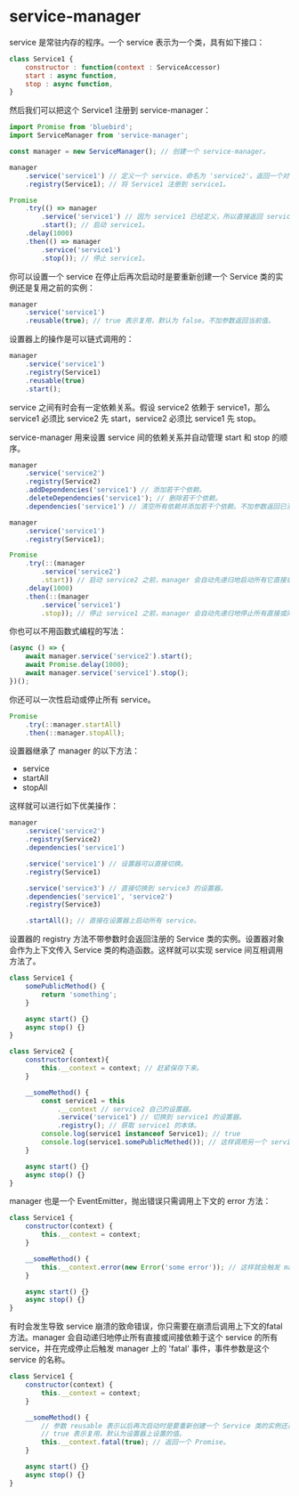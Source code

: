 # service-manager

service 是常驻内存的程序。一个 service 表示为一个类，具有如下接口：

```js
class Service1 {
    constructor : function(context : ServiceAccessor)
    start : async function,
    stop : async function,
}
```

然后我们可以把这个 Service1 注册到 service-manager：

```js
import Promise from 'bluebird';
import ServiceManager from 'service-manager';

const manager = new ServiceManager(); // 创建一个 service-manager。

manager
    .service('service1') // 定义一个 service，命名为 'service2'。返回一个对 service2 的设置器 (ServiceAccessor)。
    .registry(Service1); // 将 Service1 注册到 service1。

Promise
    .try(() => manager
        .service('service1') // 因为 service1 已经定义，所以直接返回 service1 的设置器。
        .start(); // 启动 service1。
    .delay(1000)
    .then(() => manager
        .service('service1')
        .stop()); // 停止 service1。
```

你可以设置一个 service 在停止后再次启动时是要重新创建一个 Service 类的实例还是复用之前的实例：

```js
manager
    .service('service1')
    .reusable(true); // true 表示复用，默认为 false。不加参数返回当前值。
```

设置器上的操作是可以链式调用的：

```js
manager
    .service('service1')
    .registry(Service1)
    .reusable(true)
    .start();
```

service 之间有时会有一定依赖关系。假设 service2 依赖于 service1，那么 service1 必须比 service2 先 start，service2 必须比 service1 先 stop。

service-manager 用来设置 service 间的依赖关系并自动管理 start 和 stop 的顺序。

```js
manager
    .service('service2')
    .registry(Service2)
    .addDependencies('service1') // 添加若干个依赖。
    .deleteDependencies('service1'); // 删除若干个依赖。
    .dependencies('service1') // 清空所有依赖并添加若干个依赖。不加参数返回已添加的依赖数组。

manager
    .service('service1')
    .registry(Service1);

Promise
    .try(::(manager
        .service('service2')
        .start)) // 启动 service2 之前，manager 会自动先递归地启动所有它直接或间接依赖的 service。
    .delay(1000)
    .then(::(manager
        .service('service1')
        .stop)); // 停止 service1 之前，manager 会自动先递归地停止所有直接或间接依赖于它的 service。
```

你也可以不用函数式编程的写法：

```js
(async () => {
    await manager.service('service2').start();
    await Promise.delay(1000);
    await manager.service('service1').stop();
})();
```

你还可以一次性启动或停止所有 service。

```js
Promise
    .try(::manager.startAll)
    .then(::manager.stopAll);
```

设置器继承了 manager 的以下方法：

- service
- startAll
- stopAll

这样就可以进行如下优美操作：

```js
manager
    .service('service2')
    .registry(Service2)
    .dependencies('service1')

    .service('service1') // 设置器可以直接切换。
    .registry(Service1)

    .service('service3') // 直接切换到 service3 的设置器。
    .dependencies('service1', 'service2')
    .registry(Service3)

    .startAll(); // 直接在设置器上启动所有 service。
```

设置器的 registry 方法不带参数时会返回注册的 Service 类的实例。设置器对象会作为上下文传入 Service 类的构造函数。这样就可以实现 service 间互相调用方法了。

```js
class Service1 {
    somePublicMethod() {
        return 'something';
    }

    async start() {}
    async stop() {}
}

class Service2 {
    constructor(context){
        this.__context = context; // 赶紧保存下来。
    }

    __someMethod() {
        const service1 = this
            .__context // service2 自己的设置器。
            .service('service1') // 切换到 service1 的设置器。
            .registry(); // 获取 service1 的本体。
        console.log(service1 instanceof Service1); // true
        console.log(service1.somePublicMethed()); // 这样调用另一个 service 的方法就非常方便了。
    }

    async start() {}
    async stop() {}
}
```

manager 也是一个 EventEmitter，抛出错误只需调用上下文的 error 方法：

```js
class Service1 {
    constructor(context) {
        this.__context = context;
    }

    __someMethod() {
        this.__context.error(new Error('some error')); // 这样就会触发 manager 的 'error' 事件。
    }

    async start() {}
    async stop() {}
}
```

有时会发生导致 service 崩溃的致命错误，你只需要在崩溃后调用上下文的fatal方法。manager 会自动递归地停止所有直接或间接依赖于这个 service 的所有 service，并在完成停止后触发 manager 上的 'fatal' 事件，事件参数是这个 service 的名称。

```js
class Service1 {
    constructor(context) {
        this.__context = context;
    }

    __someMethod() {
        // 参数 reusable 表示以后再次启动时是要重新创建一个 Service 类的实例还是复用之前的实例
        // true 表示复用，默认为设置器上设置的值。
        this.__context.fatal(true); // 返回一个 Promise。
    }

    async start() {}
    async stop() {}
}
```
